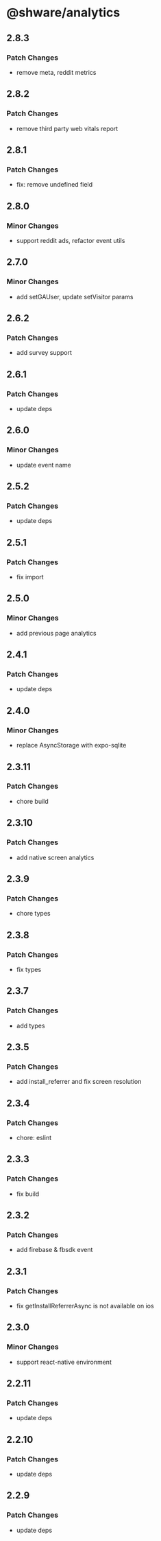 # @shware/analytics

## 2.8.3

### Patch Changes

- remove meta, reddit metrics

## 2.8.2

### Patch Changes

- remove third party web vitals report

## 2.8.1

### Patch Changes

- fix: remove undefined field

## 2.8.0

### Minor Changes

- support reddit ads, refactor event utils

## 2.7.0

### Minor Changes

- add setGAUser, update setVisitor params

## 2.6.2

### Patch Changes

- add survey support

## 2.6.1

### Patch Changes

- update deps

## 2.6.0

### Minor Changes

- update event name

## 2.5.2

### Patch Changes

- update deps

## 2.5.1

### Patch Changes

- fix import

## 2.5.0

### Minor Changes

- add previous page analytics

## 2.4.1

### Patch Changes

- update deps

## 2.4.0

### Minor Changes

- replace AsyncStorage with expo-sqlite

## 2.3.11

### Patch Changes

- chore build

## 2.3.10

### Patch Changes

- add native screen analytics

## 2.3.9

### Patch Changes

- chore types

## 2.3.8

### Patch Changes

- fix types

## 2.3.7

### Patch Changes

- add types

## 2.3.5

### Patch Changes

- add install_referrer and fix screen resolution

## 2.3.4

### Patch Changes

- chore: eslint

## 2.3.3

### Patch Changes

- fix build

## 2.3.2

### Patch Changes

- add firebase & fbsdk event

## 2.3.1

### Patch Changes

- fix getInstallReferrerAsync is not available on ios

## 2.3.0

### Minor Changes

- support react-native environment

## 2.2.11

### Patch Changes

- update deps

## 2.2.10

### Patch Changes

- update deps

## 2.2.9

### Patch Changes

- update deps
